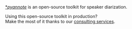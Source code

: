 [**pyannote*](https://github.com/pyannote/pyannote-audio) is an open-source toolkit for speaker diarization.  

Using this open-source toolkit in production?  
Make the most of it thanks to our [consulting services](https://herve.niderb.fr/consulting.html).
